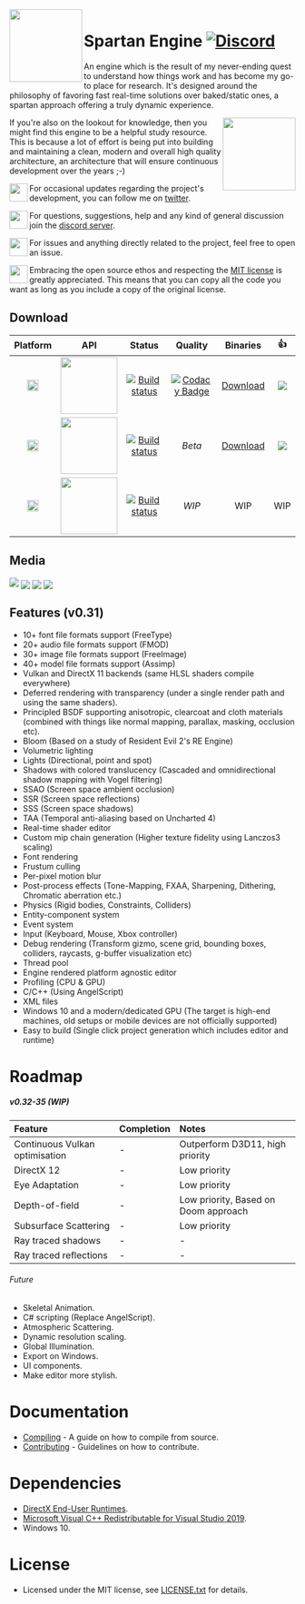 <img align="left" width="128" src="https://raw.githubusercontent.com/PanosK92/SpartanEngine/master/Data/logo.png"/>

# Spartan Engine [![Discord](https://img.shields.io/discord/677302405263785986?label=Discord)](https://discord.gg/TG5r2BS)

<p>An engine which is the result of my never-ending quest to understand how things work and has become my go-to place for research. It's designed around the philosophy of favoring fast real-time solutions over baked/static ones, a spartan approach offering a truly dynamic experience.</p>

<img align="right" width="128" src="https://raw.githubusercontent.com/PanosK92/SpartanEngine/master/Data/rotating_gun.gif"/>

<p>If you're also on the lookout for knowledge, then you might find this engine to be a helpful study resource. This is because a lot of effort is being put into building and maintaining a clean, modern and overall high quality architecture, an architecture that will ensure continuous development over the years ;-) </p> 

<p><img align="left" width="32" src="https://valentingom.files.wordpress.com/2016/03/twitter-logo2.png"/>For occasional updates regarding the project's development, you can follow me on <a href="https://twitter.com/panoskarabelas1?ref_src=twsrc%5Etfw">twitter</a>.</p> 

<img align="left" width="32" src="https://www.freepnglogos.com/uploads/discord-logo-png/discord-logo-vector-download-0.png">For questions, suggestions, help and any kind of general discussion join the [discord server](https://discord.gg/TG5r2BS).

<img align="left" width="32" src="https://image.flaticon.com/icons/svg/25/25231.svg">For issues and anything directly related to the project, feel free to open an issue.

<img align="left" width="32" src="https://opensource.org/files/OSIApproved_1.png">Embracing the open source ethos and respecting the <a href="https://en.wikipedia.org/wiki/MIT_License">MIT license</a> is greatly appreciated. This means that you can copy all the code you want as long as you include a copy of the original license.</p>

## Download
Platform | API | Status | Quality | Binaries | :+1:
:-:|:-:|:-:|:-:|:-:|:-:|
<img src="https://raw.githubusercontent.com/PanosK92/SpartanEngine/master/.github/logo_windows.png" width="20"/>|<img src="https://raw.githubusercontent.com/PanosK92/SpartanEngine/master/.github/logo_d3d11.png" width="100"/>|[![Build status](https://ci.appveyor.com/api/projects/status/p5duow3h4w8jp506/branch/master?svg=true)](https://ci.appveyor.com/project/PanosK92/spartanengine-d3d11/branch/master)|[![Codacy Badge](https://api.codacy.com/project/badge/Grade/da72b4f208284a30b7673abd86e8d8d3)](https://www.codacy.com/app/PanosK92/Directus3D?utm_source=github.com&amp;utm_medium=referral&amp;utm_content=PanosK92/Directus3D&amp;utm_campaign=Badge_Grade)|[Download](https://ci.appveyor.com/api/projects/PanosK92/spartanengine-d3d11/artifacts/Binaries/release_d3d11.zip?branch=master)|[![](https://www.paypalobjects.com/en_GB/i/btn/btn_donate_SM.gif)](https://www.paypal.com/cgi-bin/webscr?cmd=_s-xclick&hosted_button_id=CSP87Y77VNHPG&source=url)
<img src="https://raw.githubusercontent.com/PanosK92/SpartanEngine/master/.github/logo_windows.png" width="20"/>|<img src="https://raw.githubusercontent.com/PanosK92/SpartanEngine/master/.github/logo_vulkan.png" width="100"/>|[![Build status](https://ci.appveyor.com/api/projects/status/txlx815l43ytodij/branch/master?svg=true)](https://ci.appveyor.com/project/PanosK92/spartanengine-vulkan/branch/master)|*Beta*|[Download](https://ci.appveyor.com/api/projects/PanosK92/spartanengine-vulkan/artifacts/Binaries/release_vulkan.zip?branch=master)|[![](https://www.paypalobjects.com/en_GB/i/btn/btn_donate_SM.gif)](https://www.paypal.com/cgi-bin/webscr?cmd=_s-xclick&hosted_button_id=CSP87Y77VNHPG&source=url)
<img src="https://raw.githubusercontent.com/PanosK92/SpartanEngine/master/.github/logo_windows.png" width="20"/>|<img src="https://raw.githubusercontent.com/PanosK92/SpartanEngine/master/.github/logo_d3d12.png" width="100"/>|[![Build status](https://ci.appveyor.com/api/projects/status/j77vml2hrt5o0oy0?svg=true)](https://ci.appveyor.com/project/PanosK92/spartanengine-d3d12)|*WIP*|WIP|WIP|

## Media
[![](https://i.imgur.com/j6zIEI9.jpg)](https://www.youtube.com/watch?v=RIae1ma_DSo)
<img align="center" src="https://raw.githubusercontent.com/PanosK92/SpartanEngine/master/Data/readme_screen_1.1.jpg"/>
<img align="center" src="https://raw.githubusercontent.com/PanosK92/SpartanEngine/master/Data/readme_screen_2.JPG"/>
<img align="center" src="https://raw.githubusercontent.com/PanosK92/SpartanEngine/master/Data/readme_screen_3.JPG"/>

## Features (v0.31)
- 10+ font file formats support (FreeType)
- 20+ audio file formats support (FMOD)
- 30+ image file formats support (FreeImage)
- 40+ model file formats support (Assimp)
- Vulkan and DirectX 11 backends (same HLSL shaders compile everywhere)
- Deferred rendering with transparency (under a single render path and using the same shaders).
- Principled BSDF supporting anisotropic, clearcoat and cloth materials (combined with things like normal mapping, parallax, masking, occlusion etc).
- Bloom (Based on a study of Resident Evil 2's RE Engine)
- Volumetric lighting
- Lights (Directional, point and spot)
- Shadows with colored translucency (Cascaded and omnidirectional shadow mapping with Vogel filtering)
- SSAO (Screen space ambient occlusion)
- SSR (Screen space reflections)
- SSS (Screen space shadows)
- TAA (Temporal anti-aliasing based on Uncharted 4)
- Real-time shader editor
- Custom mip chain generation (Higher texture fidelity using Lanczos3 scaling)
- Font rendering
- Frustum culling
- Per-pixel motion blur
- Post-process effects (Tone-Mapping, FXAA, Sharpening, Dithering, Chromatic aberration etc.)
- Physics (Rigid bodies, Constraints, Colliders)
- Entity-component system
- Event system
- Input (Keyboard, Mouse, Xbox controller)
- Debug rendering (Transform gizmo, scene grid, bounding boxes, colliders, raycasts, g-buffer visualization etc)
- Thread pool
- Engine rendered platform agnostic editor
- Profiling (CPU & GPU)
- C/C++ (Using AngelScript)
- XML files
- Windows 10 and a modern/dedicated GPU (The target is high-end machines, old setups or mobile devices are not officially supported)
- Easy to build (Single click project generation which includes editor and runtime)

# Roadmap

##### v0.32-35 (WIP)
Feature     					| Completion | Notes 
:-          					| :-         | :-
Continuous Vulkan optimisation 	| -			 | Outperform D3D11, high priority
DirectX 12						| -			 | Low priority
Eye Adaptation 					| -          | Low priority
Depth-of-field					| -          | Low priority, Based on Doom approach
Subsurface Scattering 			| -          | Low priority
Ray traced shadows				| -          | -
Ray traced reflections			| -          | -

###### Future
- Skeletal Animation.
- C# scripting (Replace AngelScript).
- Atmospheric Scattering.
- Dynamic resolution scaling.
- Global Illumination.
- Export on Windows.
- UI components.
- Make editor more stylish.

# Documentation
- [Compiling](https://github.com/PanosK92/SpartanEngine/blob/master/.github/documentation/compiling_from_source.md) - A guide on how to compile from source.
- [Contributing](https://github.com/PanosK92/SpartanEngine/blob/master/.github/CONTRIBUTING.md) - Guidelines on how to contribute.

# Dependencies
- [DirectX End-User Runtimes](https://www.microsoft.com/en-us/download/details.aspx?id=8109).
- [Microsoft Visual C++ Redistributable for Visual Studio 2019](https://aka.ms/vs/16/release/VC_redist.x64.exe).
- Windows 10.

# License
- Licensed under the MIT license, see [LICENSE.txt](https://github.com/PanosK92/SpartanEngine/blob/master/LICENSE.txt) for details.